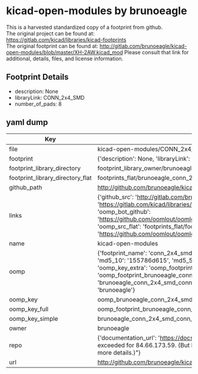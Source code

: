 # kicad-open-modules by brunoeagle  
This is a harvested standardized copy of a footprint from github.  
The original project can be found at:  
https://gitlab.com/kicad/libraries/kicad-footprints  
The original footprint can be found at:
http://gitlab.com/brunoeagle/kicad-open-modules/blob/master/XH-2AW.kicad_mod
Please consult that link for additional, details, files, and license information.  
## Footprint Details
* description: None  
* libraryLink: CONN_2x4_SMD  
* number_of_pads: 8  
## yaml dump  
| Key | Value |  
| --- | --- |  
| file | kicad-open-modules/CONN_2x4_SMD.kicad_mod |  
| footprint | {'description': None, 'libraryLink': 'CONN_2x4_SMD', 'number_of_pads': 8} |  
| footprint_library_directory | footprint_library_owner/brunoeagle_kicad-open-modules |  
| footprint_library_directory_flat | footprints_flat/brunoeagle_conn_2x4_smd_conn_2x4_smd/working |  
| github_path | http://github.com/brunoeagle/kicad-open-modules/blob/master/CONN_2x4_SMD.kicad_mod |  
| links | {'github_src': 'http://gitlab.com/brunoeagle/kicad-open-modules/blob/master/XH-2AW.kicad_mod', 'github_src_repo': 'https://gitlab.com/kicad/libraries/kicad-footprints', 'oomp_bot': 'footprints/brunoeagle_conn_2x4_smd_conn_2x4_smd/working', 'oomp_bot_github': 'https://github.com/oomlout/oomlout_oomp_footprint_bot/tree/main/footprints/brunoeagle_conn_2x4_smd_conn_2x4_smd/working', 'oomp_src_flat': 'footprints_flat/footprints_flat/brunoeagle_conn_2x4_smd_conn_2x4_smd/working', 'oomp_src_flat_github': 'https://github.com/oomlout/oomlout_oomp_footprint_src/tree/main/footprints_flat/brunoeagle_conn_2x4_smd_conn_2x4_smd/working'} |  
| name | kicad-open-modules |  
| oomp | {'footprint_name': 'conn_2x4_smd', 'library_name': 'conn_2x4_smd_kicad_mod', 'md5': '155786d615c99f18567c6860517dd101', 'md5_10': '155786d615', 'md5_5': '15578', 'md5_6': '155786', 'oomp_key': 'oomp_brunoeagle_conn_2x4_smd_conn_2x4_smd', 'oomp_key_extra': 'oomp_footprint_brunoeagle_conn_2x4_smd_conn_2x4_smd', 'oomp_key_full': 'oomp_footprint_brunoeagle_conn_2x4_smd_conn_2x4_smd_155786', 'oomp_key_simple': 'brunoeagle_conn_2x4_smd_conn_2x4_smd', 'original_filename': 'kicad-open-modules/CONN_2x4_SMD.kicad_mod', 'owner_name': 'brunoeagle'} |  
| oomp_key | oomp_brunoeagle_conn_2x4_smd_conn_2x4_smd |  
| oomp_key_full | oomp_footprint_brunoeagle_conn_2x4_smd_conn_2x4_smd |  
| oomp_key_simple | brunoeagle_conn_2x4_smd_conn_2x4_smd |  
| owner | brunoeagle |  
| repo | {'documentation_url': 'https://docs.github.com/rest/overview/resources-in-the-rest-api#rate-limiting', 'message': "API rate limit exceeded for 84.66.173.59. (But here's the good news: Authenticated requests get a higher rate limit. Check out the documentation for more details.)"} |  
| url | http://github.com/brunoeagle/kicad-open-modules |  


